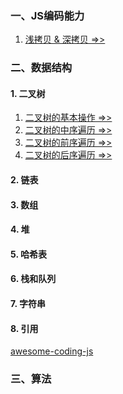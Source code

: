 ### 一、JS编码能力
1. [浅拷贝 & 深拷贝 =>>](./DeepClone.md)

### 二、数据结构
#### 1. 二叉树
1. [二叉树的基本操作 =>>](./BinaryTreeBasicOperation.md)
2. [二叉树的中序遍历 =>>](./BinaryTreeInorderTraversal.md)
3. [二叉树的前序遍历 =>>]()
4. [二叉树的后序遍历 =>>]()

#### 2. 链表

#### 3. 数组

#### 4. 堆

#### 5. 哈希表

#### 6. 栈和队列

#### 7. 字符串

#### 8. 引用
[awesome-coding-js](http://www.conardli.top/docs/dataStructure/)

### 三、算法
